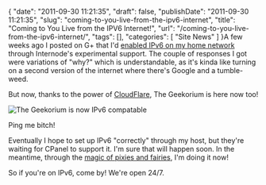 {
    "date": "2011-09-30 11:21:35",
    "draft": false,
    "publishDate": "2011-09-30 11:21:35",
    "slug": "coming-to-you-live-from-the-ipv6-internet",
    "title": "Coming to You Live from the IPV6 Internet!",
    "url": "\/coming-to-you-live-from-the-ipv6-internet\/",
    "tags": [],
    "categories": [
        "Site News"
    ]
}A few weeks ago I posted on G+ that I'd [enabled IPv6 on my home
network](https://plus.google.com/101929452061447291902/posts/Lf47ynbPHE3)
through Internode's experimental support. The couple of responses I got
were variations of "why?" which is understandable, as it's kinda like
turning on a second version of the internet where there's Google and a
tumble-weed.

But now, thanks to the power of
[CloudFlare](https://www.cloudflare.com/), The Geekorium is here now
too!

![](https://turbo.geekorium.com.au/wp-content/uploads/ipv6.the_.geekorium.com_331111.png "The Geekorium is now IPv6 compatable")

Ping me bitch!

Eventually I hope to set up IPv6 "correctly" through my host, but
they're waiting for CPanel to support it. I'm sure that will happen
soon. In the meantime, through the [magic of pixies and
fairies](http://blog.cloudflare.com/introducing-cloudflares-automatic-ipv6-gatewa),
I'm doing it now!

So if you're on IPv6, come by! We're open 24/7.